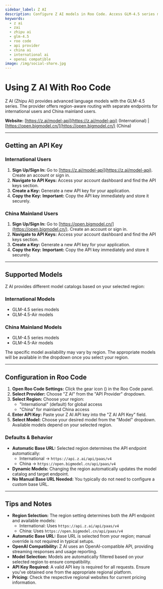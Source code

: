 ```yaml
---
sidebar_label: Z AI
description: Configure Z AI models in Roo Code. Access GLM-4.5 series models with region-aware routing for international and China mainland users.
keywords:
  - z ai
  - zai
  - zhipu ai
  - glm-4.5
  - roo code
  - api provider
  - china ai
  - international ai
  - openai compatible
image: /img/social-share.jpg
---
```


# Using Z AI With Roo Code

Z AI (Zhipu AI) provides advanced language models with the GLM-4.5 series. The provider offers region-aware routing with separate endpoints for international users and China mainland users.

**Website:** [https://z.ai/model-api](https://z.ai/model-api) (International) | [https://open.bigmodel.cn/](https://open.bigmodel.cn/) (China)

---

## Getting an API Key

### International Users

1. **Sign Up/Sign In:** Go to [https://z.ai/model-api](https://z.ai/model-api). Create an account or sign in.
2. **Navigate to API Keys:** Access your account dashboard and find the API keys section.
3. **Create a Key:** Generate a new API key for your application.
4. **Copy the Key:** **Important:** Copy the API key immediately and store it securely.

### China Mainland Users

1. **Sign Up/Sign In:** Go to [https://open.bigmodel.cn/](https://open.bigmodel.cn/). Create an account or sign in.
2. **Navigate to API Keys:** Access your account dashboard and find the API keys section.
3. **Create a Key:** Generate a new API key for your application.
4. **Copy the Key:** **Important:** Copy the API key immediately and store it securely.

---

## Supported Models

Z AI provides different model catalogs based on your selected region:

### International Models
* GLM-4.5 series models
* GLM-4.5-Air models

### China Mainland Models
* GLM-4.5 series models
* GLM-4.5-Air models

The specific model availability may vary by region. The appropriate models will be available in the dropdown once you select your region.

---

## Configuration in Roo Code

1. **Open Roo Code Settings:** Click the gear icon (<Codicon name="gear" />) in the Roo Code panel.
2. **Select Provider:** Choose "Z AI" from the "API Provider" dropdown.
3. **Select Region:** Choose your region:
   - "International" (default) for global access
   - "China" for mainland China access
4. **Enter API Key:** Paste your Z AI API key into the "Z AI API Key" field.
5. **Select Model:** Choose your desired model from the "Model" dropdown. Available models depend on your selected region.

### Defaults & Behavior
- **Automatic Base URL:** Selected region determines the API endpoint automatically:
  - International → `https://api.z.ai/api/paas/v4`
  - China → `https://open.bigmodel.cn/api/paas/v4`
- **Dynamic Models:** Changing the region automatically updates the model catalog and target endpoint.
- **No Manual Base URL Needed:** You typically do not need to configure a custom base URL.

---

## Tips and Notes

* **Region Selection:** The region setting determines both the API endpoint and available models:
  - International: Uses `https://api.z.ai/api/paas/v4`
  - China: Uses `https://open.bigmodel.cn/api/paas/v4`
* **Automatic Base URL:** Base URL is selected from your region; manual override is not required in typical setups.
* **OpenAI Compatibility:** Z AI uses an OpenAI-compatible API, providing streaming responses and usage reporting.
* **Model Selection:** Models are automatically filtered based on your selected region to ensure compatibility.
* **API Key Required:** A valid API key is required for all requests. Ensure you've obtained one from the appropriate regional platform.
* **Pricing:** Check the respective regional websites for current pricing information.
